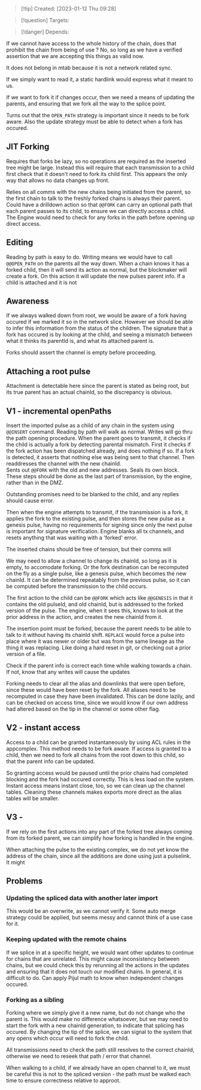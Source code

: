 
>[!tip] Created: [2023-01-12 Thu 09:28]

>[!question] Targets: 

>[!danger] Depends: 

If we cannot have access to the whole history of the chain, does that prohibit the chain from being of use ?  No, so long as we have a verified assertion that we are accepting this things as valid now.

It does not belong in mtab because it is not a network related sync.

If we simply want to read it, a static hardlink would express what it meant to us.

If we want to fork it if changes occur, then we need a means of updating the parents, and ensuring that we fork all the way to the splice point.

Turns out that the `OPEN_PATH` strategy is important since it needs to be fork aware.  Also the update strategy must be able to detect when a fork has occured.

## JIT Forking
Requires that forks be lazy, so no operations are required as the inserted tree might be large.  Instead this will require that each transmission to a child first check that it doesn't need to fork its child first.  This appears the only way that allows no data changes up front.

Relies on all comms with the new chains being initiated from the parent, so the first chain to talk to the freshly forked chains is always their parent.  Could have a drilldown action so that `@@FORK` can carry an optional path that each parent passes to its child, to ensure we can directly access a child.  The Engine would need to check for any forks in the path before opening up direct access.

## Editing
Reading by path is easy to do.  Writing means we would have to call `@@OPEN_PATH` on the parents all the way down.  When a chain knows it has a forked child, then it will send its action as normal, but the blockmaker will create a fork.
On this action it will update the new pulses parent info.
If a child is attached and it is not

## Awareness
If we always walked down from root, we would be aware of a fork having occured if we marked it so in the network slice.  However we should be able to infer this information from the status of the children.  The signature that a fork has occured is by looking at the child, and seeing a mismatch between what it thinks its parentId is, and what its attached parent is.

Forks should assert the channel is empty before proceeding.

## Attaching a root pulse
Attachment is detectable here since the parent is stated as being root, but its true parent has an actual chainId, so the discrepancy is obvious.

## V1 - incremental openPaths
Insert the imported pulse as a child of any chain in the system using `@@INSERT` command.
Reading by path will walk as normal.
Writes will go thru the path opening procedure.
When the parent goes to transmit, it checks if the child is actually a fork by detecting parental mismatch.
First it checks if the fork action has been dispatched already, and does nothing if so.
If a fork is detected, it asserts that nothing else was being sent to that channel.
Then readdresses the channel with the new chainId.  
Sents out `@@FORK` with the old and new addresses.
Seals its own block.
These steps should be done as the last part of transmission, by the engine, rather than in the DMZ.

Outstanding promises need to be blanked to the child, and any replies should cause error.

Then when the engine attempts to transmit, if the transmission is a fork, it applies the fork to the existing pulse, and then stores the new pulse as a genesis pulse, having no requirements for signing since only the next pulse is important for signature verification.
Engine blanks all tx channels, and resets anything that was waiting with a 'forked' error.

The inserted chains should be free of tension, but their comms will

We may need to allow a channel to change its chainId, so long as it is empty, to accomodate forking.  Or the fork destination can be recomputed on the fly as a single pulse, like a genesis pulse, which becomes the new chainId.  It can be determined repeatably from the previous pulse, so it can be computed before the transmission to the child occurs.

The first action to the child can be `@@FORK` which acts like `@@GENESIS` in that it contains the old pulseId, and old chainId, but is addressed to the forked version of the pulse.  The engine, when it sees this, knows to look at the prior address in the action, and creates the new chainId from it.

The insertion point must be forked, because the parent needs to be able to talk to it without having its chainId shift.  `REPLACE`  would force a pulse into place where it was newer or older but was from the same lineage as the thing it was replacing.  Like doing a hard reset in git, or checking out a prior version of a file.

Check if the parent info is correct each time while walking towards a chain.
If not, know that any writes will cause the updates

Forking needs to clear all the alias and downlinks that were open before, since these would have been reset by the fork.  All aliases need to be recomputed in case they have been invalidated.  This can be done lazily, and can be checked on access time, since we would know if our own address had altered based on the tip in the channel or some other flag.

## V2 - instant access
Access to a child can be granted instantaneously by using ACL rules in the appcomplex.  This method needs to be fork aware.  If access is granted to a child, then we need to fork all chains from the root down to this child, so that the parent info can be updated.

So granting access would be paused until the prior chains had completed blocking and the fork had occured correctly.  This is less load on the system.  Instant access means instant close, too, so we can clean up the channel tables.  Cleaning these channels makes exports more direct as the alias tables will be smaller.  

## V3 - 
If we rely on the first actions into any part of the forked tree always coming from its forked parent, we can simplify how forking is handled in the engine.

When attaching the pulse to the existing complex, we do not yet know the address of the chain, since all the additions are done using just a pulselink.  It might 

## Problems

### Updating the spliced data with another later import
This would be an overwrite, as we cannot verify it.  Some auto merge strategy could be applied, but seems messy and cannot think of a use case for it.

### Keeping updated with the remote chains
If we splice in at a specific height, we would want other updates to continue for chains that are unrelated.  This might cause inconsistency between chains, but we could check this by rerunning all the actions in the updates and ensuring that it does not touch our modified chains.  In general, it is difficult to do.  Can apply Pijul math to know when independent changes occured.

### Forking as a sibling
Forking where we simply give it a new name, but do not change who the parent is.  This would make no difference whatsoever, but we may need to start the fork with a new chainId generation, to indicate that splicing has occured.  By changing the tip of the splice, we can signal to the system that any opens which occur will need to fork the child.

All transmissions need to check the path still resolves to the correct chainId, otherwise we need to reseek that path / error that channel.

When walking to a child, if we already have an open channel to it, we must be careful this is not to the spliced version - the path must be walked each time to ensure correctness relative to approot.